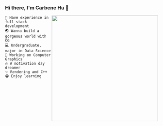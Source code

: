 ### Hi there, I'm Carbene Hu 👋


<img align="right" src="https://github-readme-stats.vercel.app/api/top-langs/?username=Hyiker&layout=compact&exclude_repo=hyiker-blog,hyiker.github.io,CampusNavigation" width='350"' />

```
🚀️ Have experience in full-stack development
🌏 Wanna build a gorgeous world with CG
💻 Undergraduate, major in Data Science
💼 Working on Computer Graphics
🔥 A motivation day dreamer
✨ Rendering and C++
😀 Enjoy learning
```
